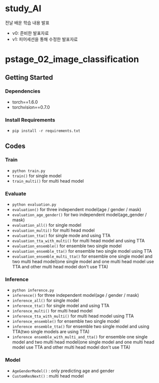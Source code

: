 # study_AI

전날 배운 학습 내용 발표

- v0: 준비한 발표자료
- v1: 피어세션을 통해 수정한 발표자료

# pstage_02_image_classification

## Getting Started    
### Dependencies
- torch==1.6.0
- torchvision==0.7.0                                                              

### Install Requirements
- `pip install -r requirements.txt`

## Codes
### Train
- `python train.py`
- `train()` for single model
- `train_multi()` for multi head model

### Evaluate
- `python evaluation.py`
- `evaluation()` for three independent model(age / gender / mask)
- `evaluation_age_gender()` for two independent model(age_gender / mask)
- `evaluation_all()` for single model
- `evaluation_multi()` for multi head model
- `evaluation_tta()` for single mode and using TTA
- `evaluation_tta_with_multi()` for multi head model and using TTA
- `evaluation_ensemble()` for ensemble two single model
- `evaluation_ensemble_tta()` for ensemble two single model using TTA
- `evaluation_ensemble_multi_tta()` for ensemble one single model and two multi head model(one single model and one multi head model use TTA and other multi head model don't use TTA)

### Inference
- `python inference.py`
- `inference()` for three independent model(age / gender / mask)
- `inference_all()` for single model
- `inference_tta()` for single model and using TTA
- `inference_multi()` for multi head model
- `inference_tta_with_multi()` for multi head model using TTA
- `inference_ensemble()` for ensemble two single model
- `inference ensemble_tta()` for ensemble two single model and using TTA(two single models are using TTA)
- `inference ensemble_with_multi_and_tta()` for ensemble one single model and two multi head model(one single model and one multi head model use TTA and other multi head model don't use TTA)

### Model
- `AgeGenderModel()` : only predicting age and gender
- `CustomResNext()` : multi head model
